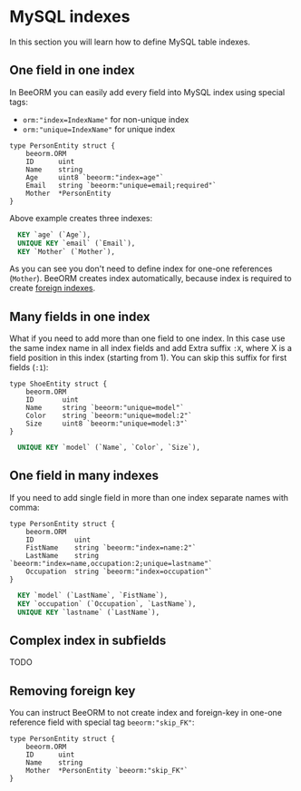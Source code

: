 # MySQL indexes

In this section you will learn how to define MySQL table indexes.

## One field in one index

In BeeORM you can easily add every field into MySQL index using special tags:
 * `orm:"index=IndexName"` for non-unique index
 * `orm:"unique=IndexName"` for unique index

```go{5-6}
type PersonEntity struct {
    beeorm.ORM
    ID      uint
    Name    string
    Age     uint8 `beeorm:"index=age"` 
    Email   string `beeorm:"unique=email;required"` 
    Mother  *PersonEntity
}
```

Above example creates three indexes:

```sql
  KEY `age` (`Age`),
  UNIQUE KEY `email` (`Email`),
  KEY `Mother` (`Mother`),
```


As you can see you don't need to define index for one-one references (`Mother`).
BeeORM creates index automatically, because index is required to create
[foreign indexes](https://dev.mysql.com/doc/refman/8.0/en/create-table-foreign-keys.html).

## Many fields in one index

What if you need to add more than one field to one index. In this case use the same index name
in all index fields and add Extra suffix `:X`, where X is a field 
position in this index (starting from 1). You can skip this suffix for first fields (`:1`):

```go{4-6}
type ShoeEntity struct {
    beeorm.ORM
    ID       uint
    Name     string `beeorm:"unique=model"`
    Color    string `beeorm:"unique=model:2"`
    Size     uint8 `beeorm:"unique=model:3"`
}
```

```sql
  UNIQUE KEY `model` (`Name`, `Color`, `Size`),
```

## One field in many indexes

If you need to add single field in more than one index separate names with comma:

```go{5-6}
type PersonEntity struct {
    beeorm.ORM
    ID          uint
    FistName    string `beeorm:"index=name:2"`
    LastName    string `beeorm:"index=name,occupation:2;unique=lastname"`
    Occupation  string `beeorm:"index=occupation"`
}
```

```sql
  KEY `model` (`LastName`, `FistName`),
  KEY `occupation` (`Occupation`, `LastName`),
  UNIQUE KEY `lastname` (`LastName`),
```

## Complex index in subfields 

TODO

## Removing foreign key

You can instruct BeeORM to not create index
and foreign-key in one-one reference field with special tag `beeorm:"skip_FK"`:

```go{5}
type PersonEntity struct {
    beeorm.ORM
    ID      uint
    Name    string
    Mother  *PersonEntity `beeorm:"skip_FK"` 
}
